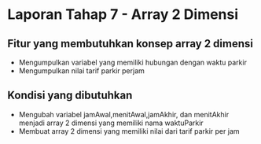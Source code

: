 # Laporan Tahap 7 - Array 2 Dimensi

## Fitur yang membutuhkan konsep array 2 dimensi
- Mengumpulkan variabel yang memiliki hubungan dengan waktu parkir 
- Mengumpulkan nilai tarif parkir perjam

## Kondisi yang dibutuhkan
- Mengubah variabel jamAwal,menitAwal,jamAkhir, dan menitAkhir menjadi array 2 dimensi  yang memiliki nama waktuParkir
- Membuat array 2 dimensi yang memiliki nilai dari tarif parkir per jam